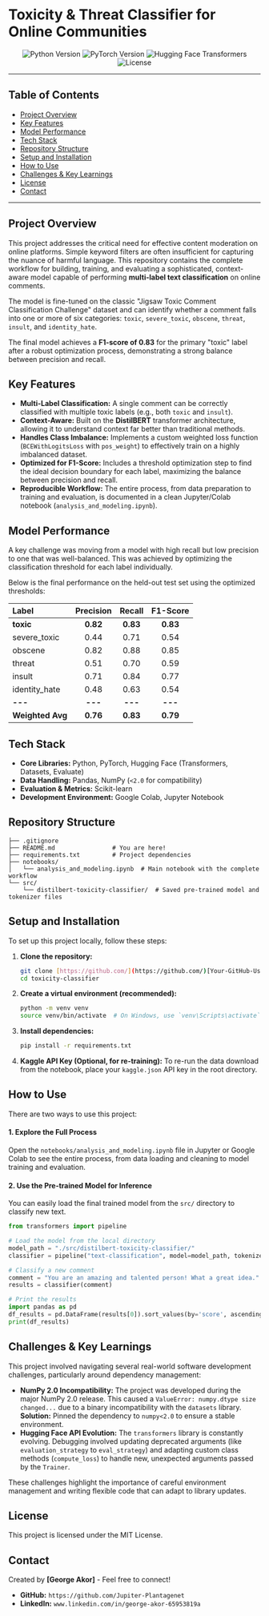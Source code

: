 # **Toxicity & Threat Classifier for Online Communities**

<div align="center">
  <img src="https://img.shields.io/badge/Python-3.9+-blue.svg" alt="Python Version">
  <img src="https://img.shields.io/badge/PyTorch-2.0%2B-orange.svg" alt="PyTorch Version">
  <img src="https://img.shields.io/badge/🤗%20Transformers-4.x-yellow.svg" alt="Hugging Face Transformers">
  <img src="https://img.shields.io/badge/License-MIT-green.svg" alt="License">
</div>

---

## **Table of Contents**

* [Project Overview](#project-overview)
* [Key Features](#key-features)
* [Model Performance](#model-performance)
* [Tech Stack](#tech-stack)
* [Repository Structure](#repository-structure)
* [Setup and Installation](#setup-and-installation)
* [How to Use](#how-to-use)
* [Challenges & Key Learnings](#challenges--key-learnings)
* [License](#license)
* [Contact](#contact)

---

## **Project Overview**

This project addresses the critical need for effective content moderation on online platforms. Simple keyword filters are often insufficient for capturing the nuance of harmful language. This repository contains the complete workflow for building, training, and evaluating a sophisticated, context-aware model capable of performing **multi-label text classification** on online comments.

The model is fine-tuned on the classic "Jigsaw Toxic Comment Classification Challenge" dataset and can identify whether a comment falls into one or more of six categories: `toxic`, `severe_toxic`, `obscene`, `threat`, `insult`, and `identity_hate`.

The final model achieves a **F1-score of 0.83** for the primary "toxic" label after a robust optimization process, demonstrating a strong balance between precision and recall.

## **Key Features**

* **Multi-Label Classification:** A single comment can be correctly classified with multiple toxic labels (e.g., both `toxic` and `insult`).
* **Context-Aware:** Built on the **DistilBERT** transformer architecture, allowing it to understand context far better than traditional methods.
* **Handles Class Imbalance:** Implements a custom weighted loss function (`BCEWithLogitsLoss` with `pos_weight`) to effectively train on a highly imbalanced dataset.
* **Optimized for F1-Score:** Includes a threshold optimization step to find the ideal decision boundary for each label, maximizing the balance between precision and recall.
* **Reproducible Workflow:** The entire process, from data preparation to training and evaluation, is documented in a clean Jupyter/Colab notebook (`analysis_and_modeling.ipynb`).

## **Model Performance**

A key challenge was moving from a model with high recall but low precision to one that was well-balanced. This was achieved by optimizing the classification threshold for each label individually.

Below is the final performance on the held-out test set using the optimized thresholds:

| Label | Precision | Recall | F1-Score |
| :--- | :---: | :---: | :---: |
| **toxic** | **0.82** | **0.83** | **0.83** |
| severe\_toxic | 0.44 | 0.71 | 0.54 |
| obscene | 0.82 | 0.88 | 0.85 |
| threat | 0.51 | 0.70 | 0.59 |
| insult | 0.71 | 0.84 | 0.77 |
| identity\_hate| 0.48 | 0.63 | 0.54 |
| **---** | **---** | **---** | **---** |
| **Weighted Avg**| **0.76** | **0.83** | **0.79** |

## **Tech Stack**

* **Core Libraries:** Python, PyTorch, Hugging Face (Transformers, Datasets, Evaluate)
* **Data Handling:** Pandas, NumPy (`<2.0` for compatibility)
* **Evaluation & Metrics:** Scikit-learn
* **Development Environment:** Google Colab, Jupyter Notebook

## **Repository Structure**

```
├── .gitignore
├── README.md                # You are here!
├── requirements.txt         # Project dependencies
├── notebooks/
│   └── analysis_and_modeling.ipynb  # Main notebook with the complete workflow
└── src/
    └── distilbert-toxicity-classifier/  # Saved pre-trained model and tokenizer files
```

## **Setup and Installation**

To set up this project locally, follow these steps:

1.  **Clone the repository:**
    ```bash
    git clone [https://github.com/](https://github.com/)[Your-GitHub-Username]/toxicity-classifier.git
    cd toxicity-classifier
    ```

2.  **Create a virtual environment (recommended):**
    ```bash
    python -m venv venv
    source venv/bin/activate  # On Windows, use `venv\Scripts\activate`
    ```

3.  **Install dependencies:**
    ```bash
    pip install -r requirements.txt
    ```

4.  **Kaggle API Key (Optional, for re-training):** To re-run the data download from the notebook, place your `kaggle.json` API key in the root directory.

## **How to Use**

There are two ways to use this project:

#### 1. Explore the Full Process
Open the `notebooks/analysis_and_modeling.ipynb` file in Jupyter or Google Colab to see the entire process, from data loading and cleaning to model training and evaluation.

#### 2. Use the Pre-trained Model for Inference
You can easily load the final trained model from the `src/` directory to classify new text.

```python
from transformers import pipeline

# Load the model from the local directory
model_path = "./src/distilbert-toxicity-classifier/"
classifier = pipeline("text-classification", model=model_path, tokenizer=model_path, return_all_scores=True)

# Classify a new comment
comment = "You are an amazing and talented person! What a great idea."
results = classifier(comment)

# Print the results
import pandas as pd
df_results = pd.DataFrame(results[0]).sort_values(by='score', ascending=False)
print(df_results)
```

## **Challenges & Key Learnings**

This project involved navigating several real-world software development challenges, particularly around dependency management:

* **NumPy 2.0 Incompatibility:** The project was developed during the major NumPy 2.0 release. This caused a `ValueError: numpy.dtype size changed...` due to a binary incompatibility with the `datasets` library. **Solution:** Pinned the dependency to `numpy<2.0` to ensure a stable environment.
* **Hugging Face API Evolution:** The `transformers` library is constantly evolving. Debugging involved updating deprecated arguments (like `evaluation_strategy` to `eval_strategy`) and adapting custom class methods (`compute_loss`) to handle new, unexpected arguments passed by the `Trainer`.

These challenges highlight the importance of careful environment management and writing flexible code that can adapt to library updates.

## **License**

This project is licensed under the MIT License.

## **Contact**

Created by **[George Akor]** - Feel free to connect!

* **GitHub:** `https://github.com/Jupiter-Plantagenet`
* **LinkedIn:** `www.linkedin.com/in/george-akor-65953819a`
